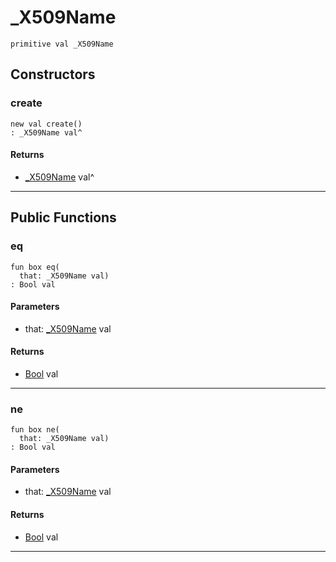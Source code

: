 # _X509Name

```pony
primitive val _X509Name
```

## Constructors

### create

```pony
new val create()
: _X509Name val^
```

#### Returns

* [_X509Name](net-ssl-_X509Name) val^

---

## Public Functions

### eq

```pony
fun box eq(
  that: _X509Name val)
: Bool val
```
#### Parameters

*   that: [_X509Name](net-ssl-_X509Name) val

#### Returns

* [Bool](builtin-Bool) val

---

### ne

```pony
fun box ne(
  that: _X509Name val)
: Bool val
```
#### Parameters

*   that: [_X509Name](net-ssl-_X509Name) val

#### Returns

* [Bool](builtin-Bool) val

---

